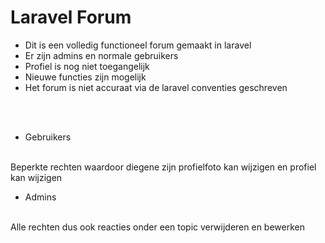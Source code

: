 # Laravel Forum
- Dit is een volledig functioneel forum gemaakt in laravel
- Er zijn admins en normale gebruikers
- Profiel is nog niet toegangelijk
- Nieuwe functies zijn mogelijk
- Het forum is niet accuraat via de laravel conventies geschreven
<br>
<br>

- Gebruikers
<br>
Beperkte rechten waardoor diegene zijn profielfoto kan wijzigen en profiel kan wijzigen

<br>


- Admins
<br>
Alle rechten dus ook reacties onder een topic verwijderen en bewerken 
